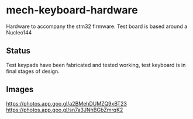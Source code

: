 # mech-keyboard-hardware
Hardware to accompany the stm32 firmware. Test board is based around a Nucleo144

## Status

Test keypads have been fabricated and tested working, test keyboard is in final stages of design.

## Images

https://photos.app.goo.gl/a2BMehDUMZQ9xBT23
https://photos.app.goo.gl/sn7a3JNhBGbZmrqK2

